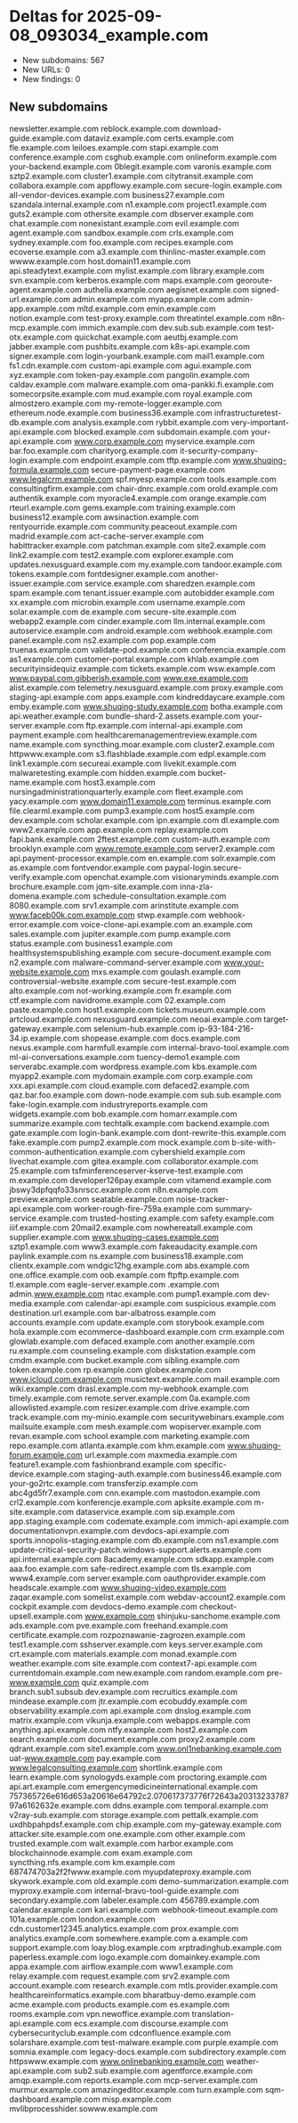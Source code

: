 # Deltas for 2025-09-08_093034_example.com
- New subdomains: 567
- New URLs: 0
- New findings: 0

## New subdomains
newsletter.example.com
reblock.example.com
download-guide.example.com
dataviz.example.com
certs.example.com
fle.example.com
leiloes.example.com
stapi.example.com
conference.example.com
csghub.example.com
onlineform.example.com
your-backend.example.com
0blegit.example.com
varonis.example.com
sztp2.example.com
cluster1.example.com
citytransit.example.com
collabora.example.com
appflowy.example.com
secure-login.example.com
all-vendor-devices.example.com
business27.example.com
szandala.internal.example.com
n1.example.com
project1.example.com
guts2.example.com
othersite.example.com
dbserver.example.com
chat.example.com
nonexistant.example.com
evil.example.com
agent.example.com
sandbox.example.com
crls.example.com
sydney.example.com
foo.example.com
recipes.example.com
ecoverse.example.com
a3.example.com
thinlinc-master.example.com
wwww.example.com
host.domain11.example.com
api.steadytext.example.com
mylist.example.com
library.example.com
svn.example.com
kerberos.example.com
maps.example.com
georoute-agent.example.com
authelia.example.com
aegisnet.example.com
signed-url.example.com
admin.example.com
myapp.example.com
admin-app.example.com
mltd.example.com
emin.example.com
notion.example.com
test-proxy.example.com
threatintel.example.com
n8n-mcp.example.com
immich.example.com
dev.sub.sub.example.com
test-otx.example.com
quickchat.example.com
aeutbj.example.com
jabber.example.com
pushbits.example.com
k8s-api.example.com
signer.example.com
login-yourbank.example.com
mail1.example.com
fs1.cdn.example.com
custom-api.example.com
agui.example.com
xyz.example.com
token-pay.example.com
pangolin.example.com
caldav.example.com
malware.example.com
oma-pankki.fi.example.com
somecorpsite.example.com
mud.example.com
royal.example.com
almostzero.example.com
my-remote-logger.example.com
ethereum.node.example.com
business36.example.com
infrastructuretest-db.example.com
analysis.example.com
rybbit.example.com
very-important-api.example.com
blocked.example.com
subdomain.example.com
your-api.example.com
www.corp.example.com
myservice.example.com
bar.foo.example.com
charityorg.example.com
it-security-company-login.example.com
endpoint.example.com
tftp.example.com
www.shuqing-formula.example.com
secure-payment-page.example.com
www.legalcrm.example.com
spf.myesp.example.com
tools.example.com
consultingfirm.example.com
chair-dnrc.example.com
orold.example.com
authentik.example.com
myoracle4.example.com
orange.example.com
rteurl.example.com
gems.example.com
training.example.com
business12.example.com
awsinaction.example.com
rentyourride.example.com
community.peaceout.example.com
madrid.example.com
act-cache-server.example.com
habittracker.example.com
patchman.example.com
site2.example.com
link2.example.com
test2.example.com
explorer.example.com
updates.nexusguard.example.com
my.example.com
tandoor.example.com
tokens.example.com
fontdesigner.example.com
another-issuer.example.com
service.example.com
sharedzen.example.com
spam.example.com
tenant.issuer.example.com
autobidder.example.com
xx.example.com
microbin.example.com
username.example.com
solar.example.com
de.example.com
secure-site.example.com
webapp2.example.com
cinder.example.com
llm.internal.example.com
autoservice.example.com
android.example.com
webhook.example.com
panel.example.com
ns2.example.com
pop.example.com
truenas.example.com
validate-pod.example.com
conferencia.example.com
as1.example.com
customer-portal.example.com
khlab.example.com
securityinsidequiz.example.com
tickets.example.com
wsw.example.com
www.paypal.com.gibberish.example.com
www.exe.example.com
alist.example.com
telemetry.nexusguard.example.com
proxy.example.com
staging-api.example.com
apps.example.com
kindreddaycare.example.com
emby.example.com
www.shuqing-study.example.com
botha.example.com
api.weather.example.com
bundle-shard-2.assets.example.com
your-server.example.com
ftp.example.com
internal-api.example.com
payment.example.com
healthcaremanagementreview.example.com
name.example.com
syncthing.moar.example.com
cluster2.example.com
httpwww.example.com
s3.flashblade.example.com
edpl.example.com
link1.example.com
secureai.example.com
livekit.example.com
malwaretesting.example.com
hidden.example.com
bucket-name.example.com
host3.example.com
nursingadministrationquarterly.example.com
fleet.example.com
yacy.example.com
www.domain11.example.com
terminus.example.com
file.clearml.example.com
pump3.example.com
host5.example.com
dev.example.com
scholar.example.com
ipn.example.com
dl.example.com
www2.example.com
app.example.com
replay.example.com
fapi.bank.example.com
2ftest.example.com
custom-auth.example.com
brooklyn.example.com
www.remote.example.com
server2.example.com
api.payment-processor.example.com
en.example.com
solr.example.com
as.example.com
fontvendor.example.com
paypal-login.secure-verify.example.com
openchat.example.com
visionaryminds.example.com
brochure.example.com
jqm-site.example.com
inna-zla-domena.example.com
schedule-consultation.example.com
8080.example.com
srv1.example.com
arinstitute.example.com
www.faceb00k.com.example.com
stwp.example.com
webhook-error.example.com
voice-clone-api.example.com
an.example.com
sales.example.com
jupiter.example.com
pump.example.com
status.example.com
business1.example.com
healthsystemspublishing.example.com
secure-document.example.com
n2.example.com
malware-command-server.example.com
www.your-website.example.com
mxs.example.com
goulash.example.com
controversial-website.example.com
secure-test.example.com
alto.example.com
not-working.example.com
fr.example.com
ctf.example.com
navidrome.example.com
02.example.com
paste.example.com
host1.example.com
tickets.museum.example.com
artcloud.example.com
nexusguard.example.com
neoai.example.com
target-gateway.example.com
selenium-hub.example.com
ip-93-184-216-34.ip.example.com
shopease.example.com
docs.example.com
nexus.example.com
harmfull.example.com
internal-bravo-tool.example.com
ml-ai-conversations.example.com
tuency-demo1.example.com
serverabc.example.com
wordpress.example.com
kbs.example.com
myapp2.example.com
mydomain.example.com
corp.example.com
xxx.api.example.com
cloud.example.com
defaced2.example.com
qaz.bar.foo.example.com
down-node.example.com
sub.sub.example.com
fake-login.example.com
industryreports.example.com
widgets.example.com
bob.example.com
homarr.example.com
summarize.example.com
techtalk.example.com
backend.example.com
gate.example.com
login-bank.example.com
dont-rewrite-this.example.com
fake.example.com
pump2.example.com
mock.example.com
b-site-with-common-authentication.example.com
cybershield.example.com
livechat.example.com
gitea.example.com
collaborator.example.com
25.example.com
tsfminferenceserver-kserve-test.example.com
m.example.com
developer126pay.example.com
vitamend.example.com
jbswy3dpfqqfo33snrscc.example.com
n8n.example.com
preview.example.com
seatable.example.com
noise-tracker-api.example.com
worker-rough-fire-759a.example.com
summary-service.example.com
trusted-hosting.example.com
safety.example.com
iiif.example.com
20mail2.example.com
nowhereatall.example.com
supplier.example.com
www.shuqing-cases.example.com
sztp1.example.com
www3.example.com
fakeaudacity.example.com
paylink.example.com
ns.example.com
business18.example.com
clientx.example.com
wndgic12hg.example.com
abs.example.com
one.office.example.com
oob.example.com
ftpftp.example.com
tl.example.com
eagle-server.example.com
.example.com
admin.www.example.com
ntac.example.com
pump1.example.com
dev-media.example.com
calendar-api.example.com
suspicious.example.com
destination.url.example.com
bar-albatross.example.com
accounts.example.com
update.example.com
storybook.example.com
hola.example.com
ecommerce-dashboard.example.com
crm.example.com
glowlab.example.com
defaced.example.com
another.example.com
ru.example.com
counseling.example.com
diskstation.example.com
cmdm.example.com
bucket.example.com
sibling.example.com
token.example.com
rp.example.com
globex.example.com
www.icloud.com.example.com
musictext.example.com
mail.example.com
wiki.example.com
drasl.example.com
my-webhook.example.com
timely.example.com
remote.server.example.com
0a.example.com
allowlisted.example.com
resizer.example.com
drive.example.com
track.example.com
my-minio.example.com
securitywebinars.example.com
mailsuite.example.com
mesh.example.com
wopiserver.example.com
revan.example.com
school.example.com
marketing.example.com
repo.example.com
atlanta.example.com
khm.example.com
www.shuqing-forum.example.com
url.example.com
maxmedia.example.com
feature1.example.com
fashionbrand.example.com
specific-device.example.com
staging-auth.example.com
business46.example.com
your-go2rtc.example.com
transferzip.example.com
abc4gd5fr7.example.com
cnn.example.com
mastodon.example.com
crl2.example.com
konferencje.example.com
apksite.example.com
m-site.example.com
dataservice.example.com
sip.example.com
app.staging.example.com
codemate.example.com
immich-api.example.com
documentationvpn.example.com
devdocs-api.example.com
sports.innopolis-staging.example.com
db.example.com
ns1.example.com
update-critical-security-patch.windows-support.alerts.example.com
api.internal.example.com
8academy.example.com
sdkapp.example.com
aaa.foo.example.com
safe-redirect.example.com
tls.example.com
www4.example.com
server.example.com
oauthprovider.example.com
headscale.example.com
www.shuqing-video.example.com
zaqar.example.com
somelist.example.com
webdav-account2.example.com
cockpit.example.com
devdocs-demo.example.com
checkout-upsell.example.com
www.example.com
shinjuku-sanchome.example.com
ads.example.com
pve.example.com
freehand.example.com
certificate.example.com
rozpoznawanie-zagrozen.example.com
test1.example.com
sshserver.example.com
keys.server.example.com
crt.example.com
materials.example.com
monad.example.com
weather.example.com
site.example.com
context7-api.example.com
currentdomain.example.com
new.example.com
random.example.com
pre-www.example.com
quiz.example.com
branch.sub1.subsub.dev.example.com
recruitics.example.com
mindease.example.com
jtr.example.com
ecobuddy.example.com
observability.example.com
api.example.com
dnslog.example.com
matrix.example.com
vikunja.example.com
webapps.example.com
anything.api.example.com
ntfy.example.com
host2.example.com
search.example.com
document.example.com
proxy2.example.com
qdrant.example.com
site1.example.com
www.onl1nebanking.example.com
uat-www.example.com
pay.example.com
www.legalconsulting.example.com
shortlink.example.com
learn.example.com
synologyds.example.com
proctoring.example.com
api.art.example.com
emergencymedicineinternational.example.com
757365726e616d653a20616e64792c2.070617373776f72643a2031323378797a6162632e.example.com
ddns.example.com
temporal.example.com
v2ray-sub.example.com
storage.example.com
pettalk.example.com
uxdhbpahpdsf.example.com
chip.example.com
my-gateway.example.com
attacker.site.example.com
one.example.com
other.example.com
trusted.example.com
walt.example.com
harbor.example.com
blockchainnode.example.com
exam.example.com
syncthing.nfs.example.com
km.example.com
687474703a2f2fwww.example.com
myupdateproxy.example.com
skywork.example.com
old.example.com
demo-summarization.example.com
myproxy.example.com
internal-bravo-tool-guide.example.com
secondary.example.com
labeler.example.com
456789.example.com
calendar.example.com
kari.example.com
webhook-timeout.example.com
101a.example.com
london.example.com
cdn.customer12345.analytics.example.com
prox.example.com
analytics.example.com
somewhere.example.com
a.example.com
support.example.com
loay.blog.example.com
xrptradinghub.example.com
paperless.example.com
logo.example.com
domainkey.example.com
appa.example.com
airflow.example.com
www1.example.com
relay.example.com
request.example.com
srv2.example.com
account.example.com
research.example.com
mtls.provider.example.com
healthcareinformatics.example.com
bharatbuy-demo.example.com
acme.example.com
products.example.com
es.example.com
rooms.example.com
vpn.newoffice.example.com
translation-api.example.com
ecs.example.com
discourse.example.com
cybersecurityclub.example.com
cdconfluence.example.com
solarshare.example.com
test-malware.example.com
purple.example.com
somnia.example.com
legacy-docs.example.com
subdirectory.example.com
httpswww.example.com
www.onlinebanking.example.com
weather-api.example.com
sub2.sub.example.com
agentforce.example.com
amqp.example.com
reports.example.com
mcp-server.example.com
murmur.example.com
amazingeditor.example.com
turn.example.com
sqm-dashboard.example.com
misp.example.com
mvlibprocesshider.sowww.example.com
